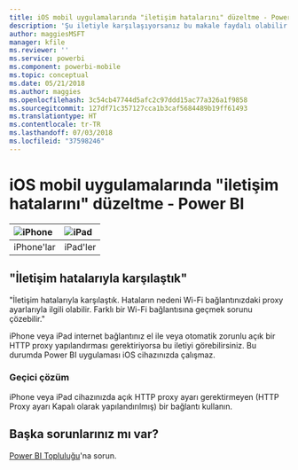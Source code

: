 ```yaml
---
title: iOS mobil uygulamalarında "iletişim hatalarını" düzeltme - Power BI
description: 'Şu iletiyle karşılaşıyorsanız bu makale faydalı olabilir: "İletişim hatalarıyla karşılaştık. Hataların nedeni Wi-Fi bağlantınızdaki proxy ayarlarıyla ilgili olabilir."'
author: maggiesMSFT
manager: kfile
ms.reviewer: ''
ms.service: powerbi
ms.component: powerbi-mobile
ms.topic: conceptual
ms.date: 05/21/2018
ms.author: maggies
ms.openlocfilehash: 3c54cb47744d5afc2c97ddd15ac77a326a1f9858
ms.sourcegitcommit: 127df71c357127cca1b3caf5684489b19ff61493
ms.translationtype: HT
ms.contentlocale: tr-TR
ms.lasthandoff: 07/03/2018
ms.locfileid: "37598246"
---
```

# <a name="fixing-communication-failures-in-ios-mobile-apps---power-bi"></a>iOS mobil uygulamalarında "iletişim hatalarını" düzeltme - Power BI

| ![iPhone](media/mobile-known-issues-with-the-iphone-app/iphone-logo-50-px.png) | ![iPad](media/mobile-known-issues-with-the-iphone-app/ipad-logo-50-px.png) |
|:--- |:--- |
| iPhone'lar |iPad'ler |

## <a name="we-encountered-communication-failures"></a>"İletişim hatalarıyla karşılaştık"
"İletişim hatalarıyla karşılaştık. Hataların nedeni Wi-Fi bağlantınızdaki proxy ayarlarıyla ilgili olabilir. Farklı bir Wi-Fi bağlantısına geçmek sorunu çözebilir."

iPhone veya iPad internet bağlantınız el ile veya otomatik zorunlu açık bir HTTP proxy yapılandırması gerektiriyorsa bu iletiyi görebilirsiniz. Bu durumda Power BI uygulaması iOS cihazınızda çalışmaz.

### <a name="workaround"></a>Geçici çözüm
iPhone veya iPad cihazınızda açık HTTP proxy ayarı gerektirmeyen (HTTP Proxy ayarı Kapalı olarak yapılandırılmış) bir bağlantı kullanın.

## <a name="other-issues"></a>Başka sorunlarınız mı var?
[Power BI Topluluğu](http://community.powerbi.com/)'na sorun.

